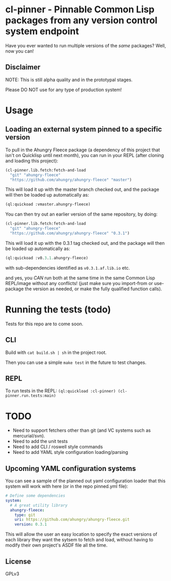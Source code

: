 # cl-pinner -  Pinnable Common Lisp packages from any version control system endpoint

Have you ever wanted to run multiple versions of the *same* packages?
Well, now you can!

## Disclaimer
NOTE: This is still alpha quality and in the prototypal stages.

Please DO NOT use for any type of production system!

# Usage
## Loading an external system pinned to a specific version
To pull in the Ahungry Fleece package (a dependency of this project
that isn't on Quicklisp until next month), you can run in your REPL
(after cloning and loading this project):

```lisp
(cl-pinner.lib.fetch:fetch-and-load
  "git" "ahungry-fleece"
  "https://github.com/ahungry/ahungry-fleece" "master")
```

This will load it up with the master branch checked out, and the
package will then be loaded up automatically as:

```lisp
(ql:quickoad :vmaster.ahungry-fleece)
```

You can then try out an earlier version of the same repository, by
doing:

```lisp
(cl-pinner.lib.fetch:fetch-and-load
  "git" "ahungry-fleece"
  "https://github.com/ahungry/ahungry-fleece" "0.3.1")
```

This will load it up with the 0.3.1 tag checked out, and the
package will then be loaded up automatically as:

```lisp
(ql:quickoad :v0.3.1.ahungry-fleece)
```

with sub-dependencies identified as `v0.3.1.af.lib.io` etc.

and yes, you *CAN* run both at the same time in the same Common Lisp
REPL/image without any conflicts! (just make sure you import-from or
use-package the version as needed, or make the fully qualified
function calls).


# Running the tests (todo)
Tests for this repo are to come soon.

## CLI
Build with `cat build.sh | sh` in the project root.

Then you can use a simple `make test` in the future to test changes.

## REPL
To run tests in the REPL: `(ql:quickload :cl-pinner) (cl-pinner.run.tests:main)`

# TODO

* Need to support fetchers other than git (and VC systems such as mercurial/svn).
* Need to add the unit tests
* Need to add CLI / roswell style commands
* Need to add YAML style configuration loading/parsing

## Upcoming YAML configuration systems

You can see a sample of the planned out yaml configuration loader that
this system will work with here (or in the repo pinned.yml file):

```yml
# Define some dependencies
system:
  # A great utility library
  ahungry-fleece:
    type: git
    uri: https://github.com/ahungry/ahungry-fleece.git
    version: 0.3.1

```

This will allow the user an easy location to specify the exact
versions of each library they want the sytsem to fetch and load,
without having to modify their own project's ASDF file all the time.

## License
GPLv3
